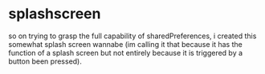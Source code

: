# splashscreen
so on trying to grasp the full capability of sharedPreferences,
i created this somewhat splash screen wannabe
(im calling it that because it has the function of a splash screen but not entirely because 
it is triggered by a button been pressed).
